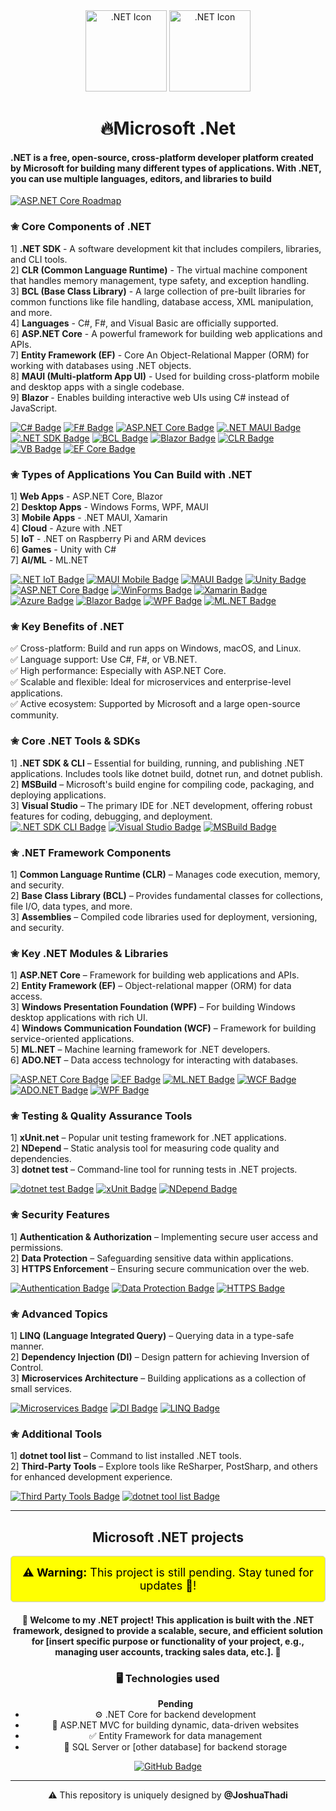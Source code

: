 
  <div align="center" class="header">
    <img src="https://cdn.pixabay.com/photo/2021/08/10/15/36/microsoft-6536268_1280.png" alt=".NET Icon" width=130px>
    <img src="https://github.com/JoshuaThadi/Yeho.Net/blob/main/net.png" alt=".NET Icon" width=130px>
    <h1>🔥Microsoft .Net</h1>
  </div> 
<h4>.NET is a free, open-source, cross-platform developer platform created by Microsoft for building many different types of applications. With .NET, you can use multiple languages, editors, and libraries to build</h4>

[![ASP.NET Core Roadmap](https://img.shields.io/badge/ASP.NET%20Core%20Roadmap-grey?style=for-the-badge&logo=dotnet&logoColor=white)](https://roadmap.sh/aspnet-core)


<h3>✬ Core Components of .NET</h3>

1] <b>.NET SDK </b>- A software development kit that includes compilers, libraries, and CLI tools.<br>
2] <b>CLR (Common Language Runtime)</b> -	The virtual machine component that handles memory management, type safety, and exception handling.<br>
3] <b>BCL (Base Class Library)</b> - A large collection of pre-built libraries for common functions like file handling, database access, XML manipulation, and more.<br>
4] <b>Languages</b> - C#, F#, and Visual Basic are officially supported.<br>
6] <b>ASP.NET Core</b> - A powerful framework for building web applications and APIs.<br>
7] <b>Entity Framework (EF)</b> - Core	An Object-Relational Mapper (ORM) for working with databases using .NET objects.<br>
8] <b>MAUI (Multi-platform App UI)</b>	- Used for building cross-platform mobile and desktop apps with a single codebase.<br>
9] <b>Blazor	</b> - Enables building interactive web UIs using C# instead of JavaScript.<br>

<!-- 4. Languages -->
<a href="https://learn.microsoft.com/en-us/dotnet/csharp/" target="_blank">
  <img src="https://img.shields.io/badge/C%23-Language-B48EAD?style=for-the-badge&logo=csharp&logoColor=white" alt="C# Badge"></a>
<a href="https://learn.microsoft.com/en-us/dotnet/fsharp/" target="_blank">
  <img src="https://img.shields.io/badge/F%23-Language-9D79A9?style=for-the-badge&logo=fsharp&logoColor=white" alt="F# Badge"></a>

  <!-- 5. ASP.NET Core -->
<a href="https://learn.microsoft.com/en-us/aspnet/core/introduction-to-aspnet-core" target="_blank">
  <img src="https://img.shields.io/badge/ASP.NET%20Core-Web%20Framework-B48EAD?style=for-the-badge&logo=dotnet&logoColor=white" alt="ASP.NET Core Badge"></a>

<!-- 7. .NET MAUI -->
<a href="https://learn.microsoft.com/en-us/dotnet/maui/" target="_blank">
  <img src="https://img.shields.io/badge/.NET%20MAUI-Cross%20Platform%20UI-8F71A8?style=for-the-badge&logo=dotnet&logoColor=white" alt=".NET MAUI Badge"></a>

<!-- 1. .NET SDK -->
<a href="https://dotnet.microsoft.com/en-us/download" target="_blank">
  <img src="https://img.shields.io/badge/.NET%20SDK-Development%20Kit-B48EAD?style=for-the-badge&logo=dotnet&logoColor=white" alt=".NET SDK Badge"></a>

  <!-- 3. BCL (Base Class Library) -->
<a href="https://learn.microsoft.com/en-us/dotnet/standard/class-library-overview" target="_blank">
  <img src="https://img.shields.io/badge/BCL-Base%20Class%20Library-8F71A8?style=for-the-badge&logo=dotnet&logoColor=white" alt="BCL Badge"></a>

  <!-- 8. Blazor -->
<a href="https://learn.microsoft.com/en-us/aspnet/core/blazor" target="_blank">
  <img src="https://img.shields.io/badge/Blazor-Web%20UI%20with%20C%23-7E5C9B?style=for-the-badge&logo=blazor&logoColor=white" alt="Blazor Badge"></a>

<!-- 2. CLR (Common Language Runtime) -->
<a href="https://learn.microsoft.com/en-us/dotnet/standard/clr" target="_blank">
  <img src="https://img.shields.io/badge/CLR-Virtual%20Machine-9D79A9?style=for-the-badge&logo=dotnet&logoColor=white" alt="CLR Badge"></a>

<a href="https://learn.microsoft.com/en-us/dotnet/visual-basic/" target="_blank">
  <img src="https://img.shields.io/badge/Visual%20Basic-Language-7E5C9B?style=for-the-badge&logo=visualbasic&logoColor=white" alt="VB Badge"></a>

<!-- 6. Entity Framework Core -->
<a href="https://learn.microsoft.com/en-us/ef/core/" target="_blank">
  <img src="https://img.shields.io/badge/EF%20Core-ORM%20Tool-9D79A9?style=for-the-badge&logo=ef&logoColor=white" alt="EF Core Badge"></a>



    
<h3>✬ Types of Applications You Can Build with .NET</h3>
 
1] <b>Web Apps</b> -	ASP.NET Core, Blazor <br>
2] <b>Desktop Apps</b> - Windows Forms, WPF, MAUI <br>
3] <b>Mobile Apps</b>	- .NET MAUI, Xamarin <br>
4] <b>Cloud</b> -	Azure with .NET <br>
5] <b>IoT</b> -	.NET on Raspberry Pi and ARM devices <br>
6] <b>Games</b> -	Unity with C# <br>
7] <b>AI/ML</b> -	ML.NET <br>

<!-- 5. IoT -->
<a href="https://devblogs.microsoft.com/dotnet/net-core-and-iot/" target="_blank">
  <img src="https://img.shields.io/badge/.NET%20IoT-Raspberry%20Pi%20%26%20ARM-5E81AC?style=for-the-badge&logo=raspberrypi&logoColor=white" alt=".NET IoT Badge"></a>

  <!-- 3. Mobile Apps -->
<a href="https://learn.microsoft.com/en-us/dotnet/maui/" target="_blank">
  <img src="https://img.shields.io/badge/.NET%20MAUI-Mobile%20Apps-81A1C1?style=for-the-badge&logo=dotnet&logoColor=white" alt="MAUI Mobile Badge"></a>

  <a href="https://learn.microsoft.com/en-us/dotnet/maui/" target="_blank">
  <img src="https://img.shields.io/badge/.NET%20MAUI-Cross%20Platform-5E81AC?style=for-the-badge&logo=dotnet&logoColor=white" alt="MAUI Badge"></a>

  <!-- 6. Games -->
<a href="https://unity.com/" target="_blank">
  <img src="https://img.shields.io/badge/Unity-Game%20Development-81A1C1?style=for-the-badge&logo=unity&logoColor=white" alt="Unity Badge"></a>

<!-- 1. Web Apps -->
<a href="https://learn.microsoft.com/en-us/aspnet/core/" target="_blank">
  <img src="https://img.shields.io/badge/ASP.NET%20Core-Web%20Apps-5E81AC?style=for-the-badge&logo=dotnet&logoColor=white" alt="ASP.NET Core Badge"></a>


<!-- 2. Desktop Apps -->
<a href="https://learn.microsoft.com/en-us/dotnet/desktop/winforms/" target="_blank">
  <img src="https://img.shields.io/badge/Windows%20Forms-Desktop%20Apps-88C0D0?style=for-the-badge&logo=windows&logoColor=white" alt="WinForms Badge"></a>

<a href="https://dotnet.microsoft.com/en-us/apps/xamarin" target="_blank">
  <img src="https://img.shields.io/badge/Xamarin-Cross%20Platform-88C0D0?style=for-the-badge&logo=xamarin&logoColor=white" alt="Xamarin Badge"></a>

<!-- 4. Cloud -->
<a href="https://azure.microsoft.com/en-us/solutions/dotnet/" target="_blank">
  <img src="https://img.shields.io/badge/Azure-Cloud%20with%20.NET-8FBCBB?style=for-the-badge&logo=microsoftazure&logoColor=white" alt="Azure Badge"></a>

  <a href="https://learn.microsoft.com/en-us/aspnet/core/blazor" target="_blank">
  <img src="https://img.shields.io/badge/Blazor-Web%20UI-81A1C1?style=for-the-badge&logo=blazor&logoColor=white" alt="Blazor Badge"></a>

<a href="https://learn.microsoft.com/en-us/dotnet/desktop/wpf/" target="_blank">
  <img src="https://img.shields.io/badge/WPF-Desktop%20UI-8FBCBB?style=for-the-badge&logo=microsoft&logoColor=white" alt="WPF Badge"></a>

<!-- 7. AI/ML -->
<a href="https://dotnet.microsoft.com/en-us/apps/machinelearning-ai/ml-dotnet" target="_blank">
  <img src="https://img.shields.io/badge/ML.NET-AI%20%26%20ML-88C0D0?style=for-the-badge&logo=ml-dotnet&logoColor=white" alt="ML.NET Badge"></a>

    
<h3>✬ Key Benefits of .NET</h3>
✅ Cross-platform: Build and run apps on Windows, macOS, and Linux.<br>
✅ Language support: Use C#, F#, or VB.NET.<br>
✅ High performance: Especially with ASP.NET Core.<br>
✅ Scalable and flexible: Ideal for microservices and enterprise-level applications.<br>
✅ Active ecosystem: Supported by Microsoft and a large open-source community.<br>
    
<h3>✬ Core .NET Tools & SDKs</h3>
1] <b>.NET SDK & CLI</b> – Essential for building, running, and publishing .NET applications. Includes tools like dotnet build, dotnet run, and dotnet publish. <br>
2] <b>MSBuild</b> – Microsoft's build engine for compiling code, packaging, and deploying applications. <br>
3] <b>Visual Studio</b> – The primary IDE for .NET development, offering robust features for coding, debugging, and deployment. <br>

<!-- 1. .NET SDK & CLI -->
<a href="https://learn.microsoft.com/en-us/dotnet/core/tools/" target="_blank">
  <img src="https://img.shields.io/badge/.NET%20SDK%20%26%20CLI-Development%20Tools-7B68EE?style=for-the-badge&logo=dotnet&logoColor=white" alt=".NET SDK CLI Badge"></a>

  <!-- 3. Visual Studio -->
<a href="https://visualstudio.microsoft.com/" target="_blank">
  <img src="https://img.shields.io/badge/Visual%20Studio-IDE%20for%20.NET-6A5ACD?style=for-the-badge&logo=visualstudio&logoColor=white" alt="Visual Studio Badge"></a>

<!-- 2. MSBuild -->
<a href="https://learn.microsoft.com/en-us/visualstudio/msbuild/msbuild?view=vs-2022" target="_blank">
  <img src="https://img.shields.io/badge/MSBuild-Build%20Engine-5A4FCF?style=for-the-badge&logo=microsoft&logoColor=white" alt="MSBuild Badge"></a>



<h3>✬ .NET Framework Components</h3>

1] <b>Common Language Runtime (CLR)</b> – Manages code execution, memory, and security. <br>
2] <b>Base Class Library (BCL)</b> – Provides fundamental classes for collections, file I/O, data types, and more. <br>
3] <b>Assemblies</b> – Compiled code libraries used for deployment, versioning, and security. <br>



<h3>✬ Key .NET Modules & Libraries</h3>

1] <b>ASP.NET Core</b> – Framework for building web applications and APIs. <br>
2] <b>Entity Framework (EF)</b> – Object-relational mapper (ORM) for data access. <br>
3] <b>Windows Presentation Foundation (WPF)</b> – For building Windows desktop applications with rich UI. <br>
4] <b>Windows Communication Foundation (WCF)</b> – Framework for building service-oriented applications. <br>
5] <b>ML.NET</b> – Machine learning framework for .NET developers. <br>
6] <b>ADO.NET</b> – Data access technology for interacting with databases. <br>

<!-- 1. ASP.NET Core -->
<a href="https://learn.microsoft.com/en-us/aspnet/core/" target="_blank">
  <img src="https://img.shields.io/badge/ASP.NET%20Core-Web%20Framework-BF616A?style=for-the-badge&logo=dotnet&logoColor=white" alt="ASP.NET Core Badge"></a>

<!-- 2. Entity Framework (EF) -->
<a href="https://learn.microsoft.com/en-us/ef/core/" target="_blank">
  <img src="https://img.shields.io/badge/Entity%20Framework-ORM%20for%20.NET-D9777F?style=for-the-badge&logo=ef&logoColor=white" alt="EF Badge"></a>

<!-- 5. ML.NET -->
<a href="https://dotnet.microsoft.com/en-us/apps/machinelearning-ai/ml-dotnet" target="_blank">
  <img src="https://img.shields.io/badge/ML.NET-Machine%20Learning-A84C5F?style=for-the-badge&logo=ml-dotnet&logoColor=white" alt="ML.NET Badge"></a>

<!-- 4. Windows Communication Foundation (WCF) -->
<a href="https://learn.microsoft.com/en-us/dotnet/framework/wcf/" target="_blank">
  <img src="https://img.shields.io/badge/WCF-Service%20Framework-BA4E5D?style=for-the-badge&logo=microsoft&logoColor=white" alt="WCF Badge"></a>

<!-- 6. ADO.NET -->
<a href="https://learn.microsoft.com/en-us/dotnet/framework/data/adonet/" target="_blank">
  <img src="https://img.shields.io/badge/ADO.NET-Data%20Access-BF616A?style=for-the-badge&logo=databricks&logoColor=white" alt="ADO.NET Badge"></a>

<!-- 3. Windows Presentation Foundation (WPF) -->
<a href="https://learn.microsoft.com/en-us/dotnet/desktop/wpf/" target="_blank">
  <img src="https://img.shields.io/badge/WPF-Desktop%20UI-CF5D6D?style=for-the-badge&logo=windows&logoColor=white" alt="WPF Badge"></a>
  

<h3>✬ Testing & Quality Assurance Tools</h3>

1] <b>xUnit.net</b> – Popular unit testing framework for .NET applications. <br>
2] <b>NDepend</b> – Static analysis tool for measuring code quality and dependencies. <br>
3] <b>dotnet test</b> – Command-line tool for running tests in .NET projects. <br>

<a href="https://learn.microsoft.com/en-us/dotnet/core/tools/dotnet-test" target="_blank">
  <img src="https://img.shields.io/badge/dotnet%20test-CLI%20Testing-6B9D6B?style=for-the-badge&logo=dotnet&logoColor=white" alt="dotnet test Badge"></a>
<a href="https://xunit.net/" target="_blank">
  <img src="https://img.shields.io/badge/xUnit.net-Unit%20Testing-8FBC8F?style=for-the-badge&logo=x&logoColor=white" alt="xUnit Badge"></a>
<a href="https://www.ndepend.com/" target="_blank">
  <img src="https://img.shields.io/badge/NDepend-Code%20Analysis-7FAF7F?style=for-the-badge&logo=ndepend&logoColor=white" alt="NDepend Badge"></a>


<h3>✬ Security Features</h3>

1] <b>Authentication & Authorization</b> – Implementing secure user access and permissions. <br>
2] <b>Data Protection</b> – Safeguarding sensitive data within applications. <br>
3] <b>HTTPS Enforcement</b> – Ensuring secure communication over the web. <br>

<a href="https://learn.microsoft.com/en-us/aspnet/core/security/authentication/" target="_blank">
  <img src="https://img.shields.io/badge/Authentication%20%26%20Authorization-Secure%20Access-81A1C1?style=for-the-badge&logo=lock&logoColor=white" alt="Authentication Badge"></a>
<a href="https://learn.microsoft.com/en-us/aspnet/core/security/data-protection/" target="_blank">
  <img src="https://img.shields.io/badge/Data%20Protection-Encryption%20%26%20Privacy-5E81AC?style=for-the-badge&logo=security&logoColor=white" alt="Data Protection Badge"></a>
<a href="https://learn.microsoft.com/en-us/aspnet/core/security/enforcing-ssl" target="_blank">
  <img src="https://img.shields.io/badge/HTTPS%20Enforcement-TLS%20Security-4C708F?style=for-the-badge&logo=ssl&logoColor=white" alt="HTTPS Badge"></a>


<h3>✬ Advanced Topics</h3>

1] <b>LINQ (Language Integrated Query)</b> – Querying data in a type-safe manner. <br>
2] <b>Dependency Injection (DI)</b> – Design pattern for achieving Inversion of Control. <br>
3] <b>Microservices Architecture</b> – Building applications as a collection of small services. <br>

<a href="https://learn.microsoft.com/en-us/dotnet/architecture/microservices/" target="_blank">
  <img src="https://img.shields.io/badge/Microservices%20Architecture-Distributed%20Apps-6F42C1?style=for-the-badge&logo=microgen&logoColor=white" alt="Microservices Badge"></a>

<a href="https://learn.microsoft.com/en-us/aspnet/core/fundamentals/dependency-injection" target="_blank">
  <img src="https://img.shields.io/badge/Dependency%20Injection-Design%20Pattern-7D5BA6?style=for-the-badge&logo=structure&logoColor=white" alt="DI Badge"></a>

<a href="https://learn.microsoft.com/en-us/dotnet/csharp/programming-guide/concepts/linq/" target="_blank">
  <img src="https://img.shields.io/badge/LINQ-Type%20Safe%20Queries-9370DB?style=for-the-badge&logo=csharp&logoColor=white" alt="LINQ Badge"></a>


<h3>✬ Additional Tools</h3>

1] <b>dotnet tool list</b> – Command to list installed .NET tools. <br>
2] <b>Third-Party Tools</b> – Explore tools like ReSharper, PostSharp, and others for enhanced development experience. <br>

<!-- 2. Third-Party Tools -->
<a href="https://www.jetbrains.com/resharper/" target="_blank">
  <img src="https://img.shields.io/badge/Third--Party%20Tools-ReSharper%2C%20PostSharp%2C%20etc-AC3B4D?style=for-the-badge&logo=jetbrains&logoColor=white" alt="Third Party Tools Badge"></a>
  
<!-- 1. dotnet tool list -->
<a href="https://learn.microsoft.com/en-us/dotnet/core/tools/dotnet-tool-list" target="_blank">
  <img src="https://img.shields.io/badge/dotnet%20tool%20list-Global%20Tools%20Info-BF4D5D?style=for-the-badge&logo=dotnet&logoColor=white" alt="dotnet tool list Badge"></a>

    
    
    
    
---

<h2 align="center">Microsoft .NET projects</h2>
<div align="center">

  
<div align = "center" style="background-color: yellow; color: black; padding: 15px; text-align: center; font-size: 18px; border: 1px solid #ccc; border-radius: 5px;">
  <strong>⚠️ Warning:</strong> This project is still pending. Stay tuned for updates 👑!
</div>

  <h4><p>🤝 Welcome to my .NET project! This application is built with the .NET framework, designed to provide a scalable, secure, and efficient solution for [insert specific purpose or functionality of your project, e.g., managing user accounts, tracking sales data, etc.]. 🚀</p></h4>
    

  <h3>🖥️ Technologies used</h3>
  <ul>
<a align="center"><strong>Pending</strong></a>
    <li>⚙️ .NET Core for backend development</li>
    <li>📂 ASP.NET MVC for building dynamic, data-driven websites</li>
    <li>✅ Entity Framework for data management</li>
    <li>🔖 SQL Server or [other database] for backend storage</li>
  </ul>
  
</div>
<div align="center" class="badge">
   <a href="https://yehonet.netlify.app/" target="_blank">
     <img src="https://img.shields.io/badge/GitHub-Yeho.Net-%236E738D?style=for-the-badge&logo=github&logoColor=%237D6E99" alt="GitHub Badge">
   </a>


---

⚠️ This repository is uniquely designed by <strong>@JoshuaThadi</strong>


</div>

